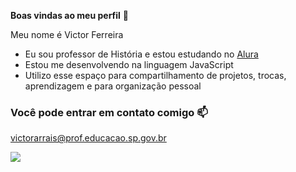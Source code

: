 **Boas vindas ao meu perfil** 🤙

Meu nome é Victor Ferreira

- Eu sou professor de História e estou estudando no [Alura](https://www.alura.com.br)
- Estou me desenvolvendo na linguagem JavaScript
- Utilizo esse espaço para compartilhamento de projetos, trocas, aprendizagem e para organização pessoal


### Você pode entrar em contato comigo 📫

victorarrais@prof.educacao.sp.gov.br

![](https://media1.tenor.com/m/DcuzaULdSQsAAAAC/focalette-kelly-kapoor.gif)
